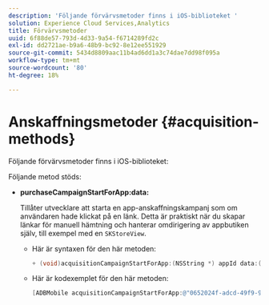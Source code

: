```yaml
---
description: 'Följande förvärvsmetoder finns i iOS-biblioteket '
solution: Experience Cloud Services,Analytics
title: Förvärvsmetoder
uuid: 6f88de57-793d-4d33-9a54-f6714289fd2c
exl-id: dd2721ae-b9a6-48b9-bc92-8e12ee551929
source-git-commit: 5434d8809aac11b4ad6dd1a3c74dae7dd98f095a
workflow-type: tm+mt
source-wordcount: '80'
ht-degree: 18%

---
```


# Anskaffningsmetoder {#acquisition-methods}

Följande förvärvsmetoder finns i iOS-biblioteket:

Följande metod stöds:

* **purchaseCampaignStartForApp:data:**

   Tillåter utvecklare att starta en app-anskaffningskampanj som om användaren hade klickat på en länk. Detta är praktiskt när du skapar länkar för manuell hämtning och hanterar omdirigering av appbutiken själv, till exempel med en `SKStoreView`.

   * Här är syntaxen för den här metoden:

      ```objective-c
      + (void)acquisitionCampaignStartForApp:(NSString *) appId data:(NSDictionary *)data; 
      ```

   * Här är kodexemplet för den här metoden:

      ```objective-c
      [ADBMobile acquisitionCampaignStartForApp:@"0652024f-adcd-49f9-9bd7-2552a4564d2f" data:@{@"custom.key":@"value"}]; 
      ```
